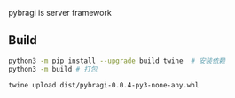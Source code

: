 pybragi is server framework

## Build

```bash
python3 -m pip install --upgrade build twine  # 安装依赖
python3 -m build # 打包

twine upload dist/pybragi-0.0.4-py3-none-any.whl

```

